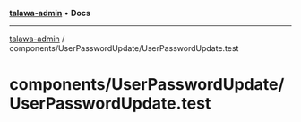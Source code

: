 [**talawa-admin**](../../../README.md) • **Docs**

***

[talawa-admin](../../../modules.md) / components/UserPasswordUpdate/UserPasswordUpdate.test

# components/UserPasswordUpdate/UserPasswordUpdate.test
